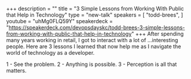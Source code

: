 +++
description = ""
title = "3 Simple Lessons from Working With Public that Help in Technology"
type = "new-talk"
speakers = [
        "todd-brees",
]
youtube = "uhMg0FLQ59Y"
speakerdeck = "https://speakerdeck.com/devopsdayskc/todd-brees-3-simple-lessons-from-working-with-public-that-help-in-technology"
+++
After spending many years working in retail, I got to interact with a lot of …interesting people. Here are 3 lessons I learned that now help me as I navigate the world of technology as a developer. 

1 - See the problem.
2 - Anything is possible. 
3 - Perception is all that matters.
